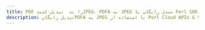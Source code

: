 ---title: PDF را به  تبدیل کنیدJPEG، PDFA به JPEG مبدل رایگان یا Perl SDKdescription: تبدیل رایگانPDFA به JPEG با استفاده از Perl Cloud APIs & SDK همچنین اسناد PDF را در Cloud ایجاد، ویرایش و رندر کنید.---